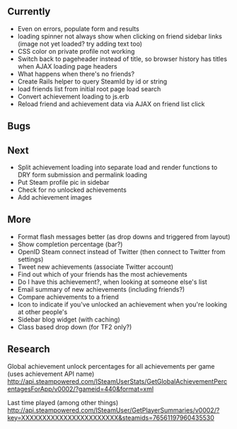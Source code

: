 Currently
---------
* Even on errors, populate form and results
* loading spinner not always show when clicking on friend sidebar links (image not yet loaded? try adding text too)
* CSS color on private profile not working
* Switch back to pageheader instead of title, so browser history has titles when AJAX loading page headers
* What happens when there's no friends?
* Create Rails helper to query SteamId by id or string
* load friends list from initial root page load search
* Convert achievement loading to js.erb
* Reload friend and achievement data via AJAX on friend list click

Bugs
----

Next
----
* Split achievement loading into separate load and render functions to DRY form submission and permalink loading
* Put Steam profile pic in sidebar
* Check for no unlocked achievements
* Add achievement images

More
----
* Format flash messages better (as drop downs and triggered from layout)
* Show completion percentage (bar?)
* OpenID Steam connect instead of Twitter (then connect to Twitter from settings)
* Tweet new achievements (associate Twitter account)
* Find out which of your friends has the most achievements
* Do I have this achievement?, when looking at someone else's list
* Email summary of new achievements (including friends?)
* Compare achievements to a friend
* Icon to indicate if you've unlocked an achievement when you're looking at other people's
* Sidebar blog widget (with caching)
* Class based drop down (for TF2 only?)

Research
--------

Global achievement unlock percentages for all achievements per game (uses achievement API name)
http://api.steampowered.com/ISteamUserStats/GetGlobalAchievementPercentagesForApp/v0002/?gameid=440&format=xml

Last time played (among other things)
http://api.steampowered.com/ISteamUser/GetPlayerSummaries/v0002/?key=XXXXXXXXXXXXXXXXXXXXXXX&steamids=76561197960435530
